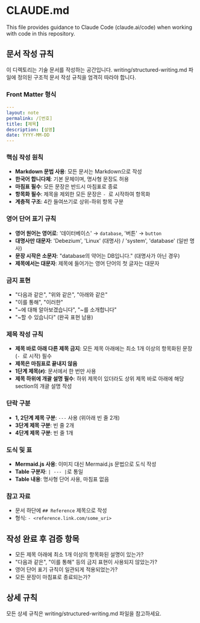 # CLAUDE.md

This file provides guidance to Claude Code (claude.ai/code) when working with code in this repository.

## 문서 작성 규칙

이 디렉토리는 기술 문서를 작성하는 공간입니다. writing/structured-writing.md 파일에 정의된 구조적 문서 작성 규칙을 엄격히 따라야 합니다.

### Front Matter 형식
```yaml
---
layout: note
permalink: /[번호]
title: [제목]
description: [설명]
date: YYYY-MM-DD
---
```

### 핵심 작성 원칙

- **Markdown 문법 사용**: 모든 문서는 Markdown으로 작성
- **한국어 합니다체**: 기본 문체이며, 명사형 문장도 허용
- **마침표 필수**: 모든 문장은 반드시 마침표로 종료
- **항목화 필수**: 제목을 제외한 모든 문장은 `- `로 시작하여 항목화
- **계층적 구조**: 4칸 들여쓰기로 상위-하위 항목 구분

### 영어 단어 표기 규칙

- **영어 원어는 영어로**: '데이터베이스' → `database`, '버튼' → `button`
- **대명사만 대문자**: 'Debezium', 'Linux' (대명사) / 'system', 'database' (일반 명사)
- **문장 시작은 소문자**: "database의 약어는 DB입니다." (대명사가 아닌 경우)
- **제목에서는 대문자**: 제목에 들어가는 영어 단어의 첫 글자는 대문자

### 금지 표현

- "다음과 같은", "위와 같은", "아래와 같은"
- "이를 통해", "이러한"
- "~에 대해 알아보겠습니다", "~를 소개합니다"
- "~할 수 있습니다" (완곡 표현 남용)

### 제목 작성 규칙

- **제목 바로 아래 다른 제목 금지**: 모든 제목 아래에는 최소 1개 이상의 항목화된 문장(`- `로 시작) 필수
- **제목은 마침표로 끝내지 않음**
- **1단계 제목(`#`)**: 문서에서 한 번만 사용
- **제목 하위에 개괄 설명 필수**: 하위 제목이 있더라도 상위 제목 바로 아래에 해당 section의 개괄 설명 작성

### 단락 구분

- **1, 2단계 제목 구분**: `---` 사용 (위아래 빈 줄 2개)
- **3단계 제목 구분**: 빈 줄 2개
- **4단계 제목 구분**: 빈 줄 1개

### 도식 및 표

- **Mermaid.js 사용**: 이미지 대신 Mermaid.js 문법으로 도식 작성
- **Table 구분자**: `| --- |`로 통일
- **Table 내용**: 명사형 단어 사용, 마침표 없음

### 참고 자료

- 문서 하단에 `## Reference` 제목으로 작성
- 형식: `- <reference.link.com/some_uri>`

## 작성 완료 후 검증 항목

- 모든 제목 아래에 최소 1개 이상의 항목화된 설명이 있는가?
- "다음과 같은", "이를 통해" 등의 금지 표현이 사용되지 않았는가?
- 영어 단어 표기 규칙이 일관되게 적용되었는가?
- 모든 문장이 마침표로 종료되는가?

## 상세 규칙

모든 상세 규칙은 writing/structured-writing.md 파일을 참고하세요.
